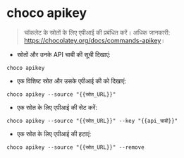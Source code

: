 # choco apikey

> चॉकलेट के स्रोतों के लिए एपीआई की प्रबंधित करें।
> अधिक जानकारी: <https://chocolatey.org/docs/commands-apikey>।

- स्रोतों और उनके API चाबी की सूची दिखाएं:

`choco apikey`

- एक विशिष्ट स्रोत और उसके एपीआई की को दिखाएं:

`choco apikey --source "{{स्रोत_URL}}"`

- एक स्रोत के लिए एपीआई की सेट करें:

`choco apikey --source "{{स्रोत_URL}}" --key "{{api_चाबी}}"`

- एक स्रोत के लिए एपीआई की हटाएं:

`choco apikey --source "{{स्रोत_URL}}" --remove`
